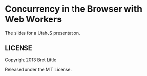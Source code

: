 Concurrency in the Browser with Web Workers
============
The slides for a UtahJS presentation.

LICENSE
---------

Copyright 2013 Bret Little

Released under the MIT License.


